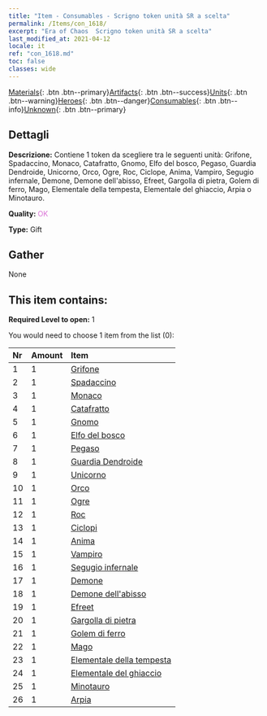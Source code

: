 ```yaml
---
title: "Item - Consumables - Scrigno token unità SR a scelta"
permalink: /Items/con_1618/
excerpt: "Era of Chaos  Scrigno token unità SR a scelta"
last_modified_at: 2021-04-12
locale: it
ref: "con_1618.md"
toc: false
classes: wide
---
```

 [Materials](/it/Items/){: .btn .btn--primary}[Artifacts](/it/Items/Artifacts/){: .btn .btn--success}[Units](/it/Items/Units/){: .btn .btn--warning}[Heroes](/it/Items/Heroes/){: .btn .btn--danger}[Consumables](/it/Items/Consumables/){: .btn .btn--info}[Unknown](/it/Items/Unknown/){: .btn .btn--primary}

## Dettagli
 **Descrizione:** Contiene 1 token da scegliere tra le seguenti unità: Grifone, Spadaccino, Monaco, Catafratto, Gnomo, Elfo del bosco, Pegaso, Guardia Dendroide, Unicorno, Orco, Ogre, Roc, Ciclope, Anima, Vampiro, Segugio infernale, Demone, Demone dell'abisso, Efreet, Gargolla di pietra, Golem di ferro, Mago, Elementale della tempesta, Elementale del ghiaccio, Arpia o Minotauro.

 **Quality:** <span style="color: #DA70D6">OK</span>

 **Type:** Gift

## Gather

  None

## This item contains:

 **Required Level to open:** 1

 You would need to choose 1 item from the list (0):

  | Nr | Amount |     Item    |
  |:---|:-------|:------------|
  | 1 | 1 | [Grifone](/it/Items/unt_192/) | 
  | 2 | 1 | [Spadaccino](/it/Items/unt_193/) | 
  | 3 | 1 | [Monaco](/it/Items/unt_194/) | 
  | 4 | 1 | [Catafratto](/it/Items/unt_195/) | 
  | 5 | 1 | [Gnomo](/it/Items/unt_200/) | 
  | 6 | 1 | [Elfo del bosco](/it/Items/unt_201/) | 
  | 7 | 1 | [Pegaso](/it/Items/unt_202/) | 
  | 8 | 1 | [Guardia Dendroide](/it/Items/unt_203/) | 
  | 9 | 1 | [Unicorno](/it/Items/unt_204/) | 
  | 10 | 1 | [Orco](/it/Items/unt_219/) | 
  | 11 | 1 | [Ogre](/it/Items/unt_220/) | 
  | 12 | 1 | [Roc](/it/Items/unt_221/) | 
  | 13 | 1 | [Ciclopi](/it/Items/unt_222/) | 
  | 14 | 1 | [Anima](/it/Items/unt_210/) | 
  | 15 | 1 | [Vampiro](/it/Items/unt_211/) | 
  | 16 | 1 | [Segugio infernale](/it/Items/unt_228/) | 
  | 17 | 1 | [Demone](/it/Items/unt_229/) | 
  | 18 | 1 | [Demone dell'abisso](/it/Items/unt_230/) | 
  | 19 | 1 | [Efreet](/it/Items/unt_231/) | 
  | 20 | 1 | [Gargolla di pietra](/it/Items/unt_236/) | 
  | 21 | 1 | [Golem di ferro](/it/Items/unt_237/) | 
  | 22 | 1 | [Mago](/it/Items/unt_238/) | 
  | 23 | 1 | [Elementale della tempesta](/it/Items/unt_263/) | 
  | 24 | 1 | [Elementale del ghiaccio](/it/Items/unt_264/) | 
  | 25 | 1 | [Minotauro](/it/Items/unt_248/) | 
  | 26 | 1 | [Arpia](/it/Items/unt_245/) | 
